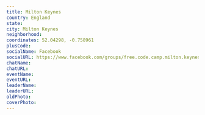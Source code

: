 ```yaml
---
title: Milton Keynes
country: England
state: 
city: Milton Keynes
neighborhood: 
coordinates: 52.04298, -0.758961
plusCode:
socialName: Facebook
socialURL: https://www.facebook.com/groups/free.code.camp.milton.keynes
chatName:
chatURL:
eventName:
eventURL:
leaderName:
leaderURL:
oldPhoto: 
coverPhoto:
---
```

